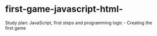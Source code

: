 # first-game-javascript-html-
Study plan: JavaScript, first steps and programming logic - Creating the first game

